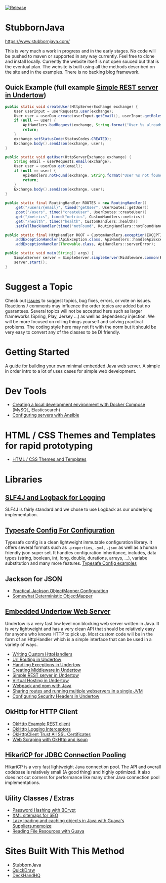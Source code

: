 [![Release](https://jitpack.io/v/StubbornJava/StubbornJava.svg)](https://jitpack.io/#StubbornJava/StubbornJava)

# StubbornJava
https://www.stubbornjava.com/

This is very much a work in progress and in the early stages. No code will be pushed to maven or supported in any way currently. Feel free to clone and install locally. Currently the website itself is not open souced but that is the eventual plan. The website is built using all the methods described on the site and in the examples. There is no backing blog framework.

## Quick Example (full example [Simple REST server in Undertow](https://www.stubbornjava.com/posts/lightweight-embedded-java-rest-server-without-a-framework))

```java
public static void createUser(HttpServerExchange exchange) {
    User userInput = userRequests.user(exchange);
    User user = userDao.create(userInput.getEmail(), userInput.getRoles());
    if (null == user) {
        ApiHandlers.badRequest(exchange, String.format("User %s already exists.", userInput.getEmail()));
        return;
    }
    exchange.setStatusCode(StatusCodes.CREATED);
    Exchange.body().sendJson(exchange, user);
}

public static void getUser(HttpServerExchange exchange) {
    String email = userRequests.email(exchange);
    User user = userDao.get(email);
    if (null == user) {
        ApiHandlers.notFound(exchange, String.format("User %s not found.", email));
        return;
    }
    Exchange.body().sendJson(exchange, user);
}
    
public static final RoutingHandler ROUTES = new RoutingHandler()
    .get("/users/{email}", timed("getUser", UserRoutes::getUser))
    .post("/users", timed("createUser", UserRoutes::createUser))
    .get("/metrics", timed("metrics", CustomHandlers::metrics))
    .get("/health", timed("health", CustomHandlers::health))
    .setFallbackHandler(timed("notFound", RoutingHandlers::notFoundHandler));

public static final HttpHandler ROOT = CustomHandlers.exception(EXCEPTION_THROWER)
    .addExceptionHandler(ApiException.class, ApiHandlers::handleApiException)
    .addExceptionHandler(Throwable.class, ApiHandlers::serverError);

public static void main(String[] args) {
    SimpleServer server = SimpleServer.simpleServer(Middleware.common(ROOT));
    server.start();
}
```

# Suggest a Topic
Check out [issues](https://github.com/StubbornJava/StubbornJava/issues) to suggest topics, bug fixes, errors, or vote on issues. Reactions / comments may influence the order topics are added but no guarantees. Several topics will not be accepted here such as larger frameworks (Spring, Play, Jersey ...) as well as dependency injection. We will be more focused on rolling things yourself and solving practical problems. The coding style here may not fit with the norm but it should be very easy to convert any of the classes to be DI friendly.

# Getting Started
A [guide for building your own minimal embedded Java web server](https://www.stubbornjava.com/guides/embedded-java-web-server). A simple in order intro to a lot of uses cases for simple web development.

# Dev Tools
* [Creating a local development environment with Docker Compose](https://www.stubbornjava.com/posts/creating-a-local-development-environment-with-docker-compose) (MySQL, Elasticsearch)
* [Configuring servers with Ansible](https://www.stubbornjava.com/posts/installing-java-supervisord-and-other-service-dependencies-with-ansible)

# HTML / CSS Themes and Templates for rapid prototyping
* [HTML / CSS Themes and Templates](https://www.stubbornjava.com/best-selling-html-css-themes-and-website-templates)

# Libraries
## [SLF4J and Logback for Logging](https://www.stubbornjava.com/posts/logging-in-java-with-slf4j-and-logback)
SLF4J is fairly standard and we chose to use Logback as our underlying implementation.

## [Typesafe Config For Configuration](https://www.stubbornjava.com/posts/environment-aware-configuration-with-typesafe-config)
Typesafe config is a clean lightweight immutable configuration library. It offers several formats such as `.properties`, `.yml`, `.json` as well as a human friendly json super set. It handles configuration inheritance, includes, data types (string, boolean, int, long, double, durations, arrays, ...), variabe substitution and many more features. [Typesafe Config examples](https://www.stubbornjava.com/posts/typesafe-config-features-and-example-usage)

## Jackson for JSON
* [Practical Jackson ObjectMapper Configuration](https://www.stubbornjava.com/posts/practical-jackson-objectmapper-configuration)
* [Somewhat Deterministic ObjectMapper](https://www.stubbornjava.com/posts/creating-a-somewhat-deterministic-jackson-objectmapper)

## [Embedded Undertow Web Server](https://www.stubbornjava.com/posts/java-hello-world-embedded-http-server-using-undertow)
Undertow is a very fast low level non blocking web server written in Java. It is very lightweight and has a very clean API that should be relatively easy for anyone who knows HTTP to pick up. Most custom code will be in the form of an HttpHandler which is a simple interface that can be used in a variety of ways.
* [Writing Custom HttpHandlers](https://www.stubbornjava.com/posts/undertow-writing-custom-httphandlers)
* [Url Routing in Undertow](https://www.stubbornjava.com/posts/url-routing-with-undertow-embedded-http-server)
* [Handling Exceptions in Undertow](https://www.stubbornjava.com/posts/handling-exceptions-in-undertow-with-composition)
* [Creating Middleware in Undertow](https://www.stubbornjava.com/posts/logging-gzip-blocking-exception-handling-metrics-middleware-chaining-in-undertow)
* [Simple REST server in Undertow](https://www.stubbornjava.com/posts/lightweight-embedded-java-rest-server-without-a-framework)
* [Virtual Hosting in Undertow](https://www.stubbornjava.com/posts/virtual-hosting-in-undertow-s-embedded-java-web-server)
* [Webpack and npm with Java](https://www.stubbornjava.com/posts/webpack-and-npm-for-simple-java-8-web-apps)
* [Sharing routes and running multiple webservers in a single JVM](https://www.stubbornjava.com/posts/sharing-routes-and-running-multiple-java-services-in-a-single-jvm-with-undertow)
* [Configuring Security Headers in Undertow](https://www.stubbornjava.com/posts/configuring-security-headers-in-undertow)

## OkHttp for HTTP Client
* [OkHttp Example REST client](https://www.stubbornjava.com/posts/okhttp-example-rest-client)
* [OkHttp Logging Interceptors](https://www.stubbornjava.com/posts/okhttpclient-logging-configuration-with-interceptors)
* [OkHttpClient Trust All SSL Certificates](https://www.stubbornjava.com/posts/okhttpclient-trust-all-ssl-certificates)
* [Web Scraping with OkHttp and jsoup](https://www.stubbornjava.com/posts/web-scraping-in-java-using-jsoup-and-okhttp)

## [HikariCP for JDBC Connection Pooling](https://www.stubbornjava.com/posts/database-connection-pooling-in-java-with-hikaricp)
HikariCP is a very fast lightweight Java connection pool. The API and overall codebase is relatively small (A good thing) and highly optimized. It also does not cut corners for performance like many other Java connection pool implementations.

## Uility Classes / Extras
* [Password Hashing with BCrypt](https://www.stubbornjava.com/posts/hashing-passwords-in-java-with-bcrypt)
* [XML sitemaps for SEO](https://www.stubbornjava.com/posts/creating-xml-sitemaps-in-java)
* [Lazy loading and caching objects in Java with Guava's Suppliers.memoize](https://www.stubbornjava.com/posts/lazy-loading-and-caching-objects-in-java-with-guava-s-suppliers-memoize)
* [Reading File Resources with Guava](https://www.stubbornjava.com/posts/reading-file-resources-with-guava)

# Sites Built With This Method
* [StubbornJava](https://www.stubbornjava.com/)
* [QuickDraw](https://quickdraw.onsightdigitalsolutions.com/about)
* [DeckHandHQ](https://www.deckhandhq.com)
